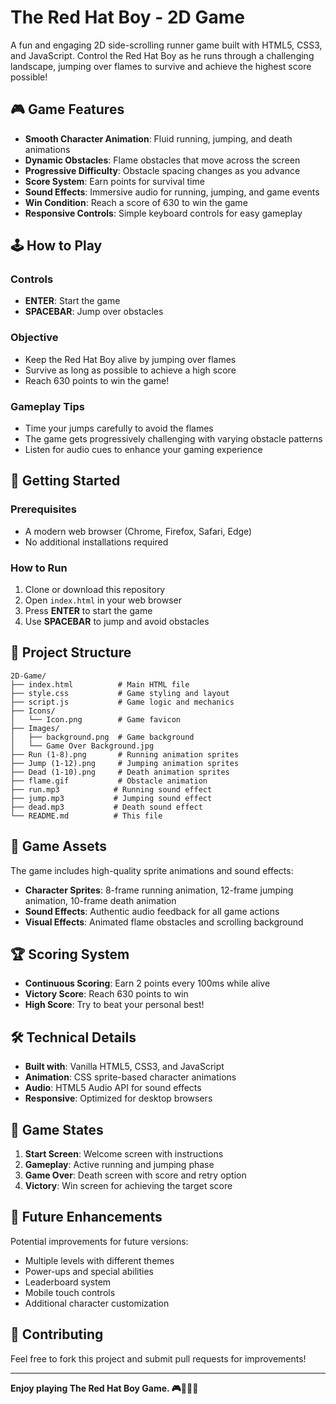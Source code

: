 # The Red Hat Boy - 2D Game

A fun and engaging 2D side-scrolling runner game built with HTML5, CSS3, and JavaScript. Control the Red Hat Boy as he runs through a challenging landscape, jumping over flames to survive and achieve the highest score possible!

## 🎮 Game Features

- **Smooth Character Animation**: Fluid running, jumping, and death animations
- **Dynamic Obstacles**: Flame obstacles that move across the screen
- **Progressive Difficulty**: Obstacle spacing changes as you advance
- **Score System**: Earn points for survival time
- **Sound Effects**: Immersive audio for running, jumping, and game events
- **Win Condition**: Reach a score of 630 to win the game
- **Responsive Controls**: Simple keyboard controls for easy gameplay

## 🕹️ How to Play

### Controls
- **ENTER**: Start the game
- **SPACEBAR**: Jump over obstacles

### Objective
- Keep the Red Hat Boy alive by jumping over flames
- Survive as long as possible to achieve a high score
- Reach 630 points to win the game!

### Gameplay Tips
- Time your jumps carefully to avoid the flames
- The game gets progressively challenging with varying obstacle patterns
- Listen for audio cues to enhance your gaming experience

## 🚀 Getting Started

### Prerequisites
- A modern web browser (Chrome, Firefox, Safari, Edge)
- No additional installations required

### How to Run
1. Clone or download this repository
2. Open `index.html` in your web browser
3. Press **ENTER** to start the game
4. Use **SPACEBAR** to jump and avoid obstacles

## 📁 Project Structure

```
2D-Game/
├── index.html          # Main HTML file
├── style.css           # Game styling and layout
├── script.js           # Game logic and mechanics
├── Icons/
│   └── Icon.png        # Game favicon
├── Images/
│   ├── background.png  # Game background
│   └── Game Over Background.jpg
├── Run (1-8).png       # Running animation sprites
├── Jump (1-12).png     # Jumping animation sprites
├── Dead (1-10).png     # Death animation sprites
├── flame.gif           # Obstacle animation
├── run.mp3            # Running sound effect
├── jump.mp3           # Jumping sound effect
├── dead.mp3           # Death sound effect
└── README.md          # This file
```

## 🎨 Game Assets

The game includes high-quality sprite animations and sound effects:
- **Character Sprites**: 8-frame running animation, 12-frame jumping animation, 10-frame death animation
- **Sound Effects**: Authentic audio feedback for all game actions
- **Visual Effects**: Animated flame obstacles and scrolling background

## 🏆 Scoring System

- **Continuous Scoring**: Earn 2 points every 100ms while alive
- **Victory Score**: Reach 630 points to win
- **High Score**: Try to beat your personal best!

## 🛠️ Technical Details

- **Built with**: Vanilla HTML5, CSS3, and JavaScript
- **Animation**: CSS sprite-based character animations
- **Audio**: HTML5 Audio API for sound effects
- **Responsive**: Optimized for desktop browsers

## 🎯 Game States

1. **Start Screen**: Welcome screen with instructions
2. **Gameplay**: Active running and jumping phase
3. **Game Over**: Death screen with score and retry option
4. **Victory**: Win screen for achieving the target score

## 🔄 Future Enhancements

Potential improvements for future versions:
- Multiple levels with different themes
- Power-ups and special abilities
- Leaderboard system
- Mobile touch controls
- Additional character customization

## 🤝 Contributing

Feel free to fork this project and submit pull requests for improvements!

---

**Enjoy playing The Red Hat Boy Game. 🎮🏃‍♂️🔥**